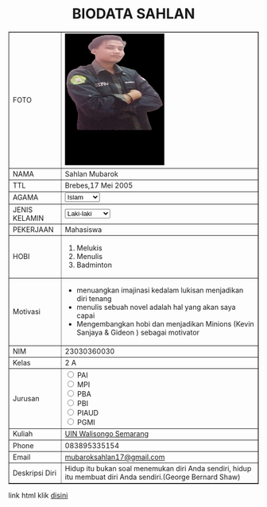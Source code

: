<!DOCTYPE html>
<html>
<head>
<title>BIODATA SAHLAN</title>
</head>
<body>
<h1 align="center">BIODATA SAHLAN</h1>
<table width="745" border="1" cellspacing="0" cellpadding="5" align="center">
<td>FOTO</td>
<td> <img src="SAHLAN POTO.jpg" width="200px" height="265px"></td>
</tr>
<tr>
<td>NAMA</td>
<td>Sahlan Mubarok</td>
</tr>
<tr>
<td>TTL</td>
<td>Brebes,17 Mei 2005</td>
</tr>
<tr>
<td>AGAMA</td>
<td><form action="proses.php" method="get">
    <select name='agama'>
      <option value='islam'>Islam</option>
      <option value='kristen'>Kristen</option>
      <option value='katholik'>Katholik</option>
      <option value='hindu'>Hindu</option>
      <option value='kristen'>Budha</option>
    </select>
    </form></td>
</tr>
<tr>
<td>JENIS KELAMIN</td>
<td><form action="proses.php" method="get">
    <select name='jenis kelamin'>
      <option value='Laki-laki'>Laki-laki</option>
      <option value='Perempuan'>Perempuan</option>
    </select></form></td>
</tr>
<tr>
<td>PEKERJAAN</td>
<td>Mahasiswa</td>
</tr>
<tr>
<td>HOBI</td>
<td><ol>
    <li>Melukis</li>
    <li>Menulis</li>
    <li>Badminton</li>
  </ol></td>
</tr>
<tr>
<td>Motivasi</td>
<td><ul>
    <li>menuangkan imajinasi kedalam lukisan menjadikan diri tenang</li>
    <li>menulis sebuah novel adalah hal yang akan saya capai</li>
    <li>Mengembangkan hobi dan menjadikan Minions (Kevin Sanjaya & Gideon ) sebagai motivator</li>
</ul></td>
</tr>
<tr>
<td>NIM</td>
<td>23030360030</td>
</tr>
<tr>
<td>Kelas</td>
<td>2 A</td>
</tr>
<tr>
<td>Jurusan</td>
<td><form action="/action_page.php">
    <input type="radio" id="jurusan" name="jurusan" value="PAI">
    <label for="PAI">PAI</label><br>
    <input type="radio" id="jurusan" name="jurusan" value="MPI">
    <label for="MPI">MPI</label><br>
    <input type="radio" id="jurusan" name="jurusan" value="PBA">
    <label for="PBA">PBA</label><br>
    <input type="radio" id="jurusan" name="jurusan" value="PBI">
    <label for="PBI">PBI</label><br>
    <input type="radio" id="jurusan" name="jurusan" value="PIAUD">
    <label for="PIAUD">PIAUD</label><br>
    <input type="radio" id="jurusan" name="jurusan" value="PGMI">
    <label for="PGMI">PGMI</label><br>

</tr>
<tr>
<td>Kuliah</td>
<td><a href="https://walisongo.ac.id">UIN Walisongo Semarang</a></td>
</tr>
<tr>
<td>Phone</td>
<td>083895335154</td>
</tr>
<tr>
<td>Email</td>
<td><a href="mailto"mubaroksahlan17@gmail.com>mubaroksahlan17@gmail.com</a></td>
</tr>
<tr>
<td>Deskripsi Diri</td>
<td>Hidup itu bukan soal menemukan diri Anda sendiri, hidup itu membuat diri Anda sendiri.(George Bernard Shaw)</td>
</tr>
</table>
<tr>
</tr>
<p>link     html    klik    <a href="file:///C:/Users/DELL/Desktop/PPWP-2/Bodata.diri.html">disini</a></p>
</body>
</html>
